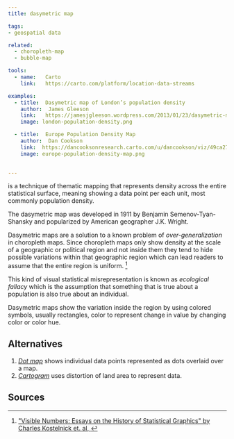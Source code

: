 ```yaml
---
title: dasymetric map

tags:
- geospatial data

related:
  - choropleth-map
  - bubble-map

tools:
  - name:   Carto
    link:   https://carto.com/platform/location-data-streams

examples:
  - title:  Dasymetric map of London’s population density
    author:  James Gleeson
    link:   https://jamesjgleeson.wordpress.com/2013/01/23/dasymetric-map-of-londons-population-density-2011/
    image: london-population-density.png

  - title:  Europe Population Density Map
    author:  Dan Cookson
    link:  https://dancooksonresearch.carto.com/u/dancookson/viz/49ca276c-adf9-454a-8f64-0ccf0e46eed0/embed_map
    image: europe-population-density-map.png
    

---
```


is a technique of thematic mapping that represents density across the entire statistical surface, meaning showing a data point per each unit, most commonly population density.

<!--more-->

The dasymetric map was developed in 1911 by Benjamin Semenov-Tyan-Shansky and popularized by American geographer J.K. Wright.

Dasymetric maps are a solution to a known problem of *over-generalization* in choropleth maps. Since choropleth maps only show density at the scale of a geographic or political region and not inside them they tend to hide possible variations within that geographic region which can lead readers to assume that the entire region is uniform. [^kostelnick] 

This kind of visual statistical misrepresentation is known as *ecological fallacy* which is the assumption that something that is true about a population is also true about an individual.

Dasymetric maps show the variation inside the region by using colored symbols, usually rectangles, color to represent change in value by changing color or color hue.

## Alternatives

1. [*Dot map*](/dot-map) shows individual data points represented as dots overlaid over a map.
2. [*Cartogram*](/cartogram) uses distortion of land area to represent data.

## Sources

[^kostelnick]: ["Visible Numbers: Essays on the History of Statistical Graphics" by Charles Kostelnick et. al,  ](https://books.google.fr/books?id=gCMxDwAAQBAJ&pg=PT140&dq=dasymetric+map&hl=en&sa=X&ved=0ahUKEwiUvIjCodLhAhUEKBoKHWbGAtIQ6AEIMjAC#v=onepage&q=dasymetric%20map&f=false)
